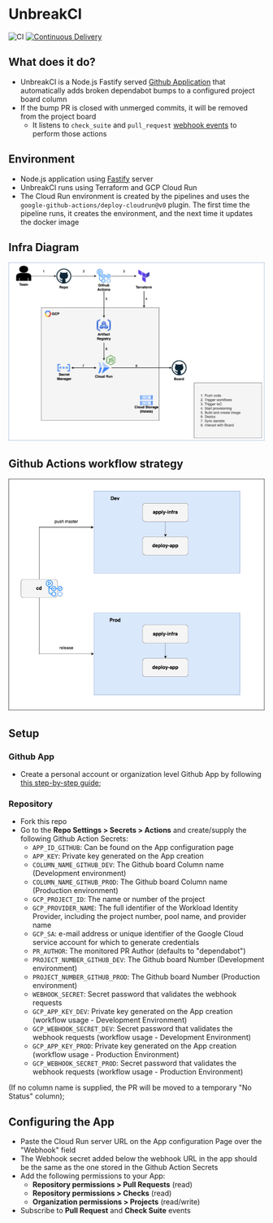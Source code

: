 # UnbreakCI

![CI](https://github.com/nearform/bench-template/actions/workflows/ci.yml/badge.svg?event=push)
[![Continuous Delivery](https://github.com/nearform/unbreakci/actions/workflows/cd.yml/badge.svg)](https://github.com/nearform/unbreakci/actions/workflows/cd.yml)

## What does it do?

- UnbreakCI is a Node.js Fastify served [Github Application](https://docs.github.com/en/developers/apps/getting-started-with-apps/about-apps) that automatically adds broken dependabot bumps to a configured project board column
- If the bump PR is closed with unmerged commits, it will be removed from the project board
  - It listens to `check_suite` and `pull_request` [webhook events](https://docs.github.com/en/developers/webhooks-and-events/webhooks/webhook-events-and-payloads) to perform those actions

## Environment

- Node.js application using [Fastify](https://github.com/fastify/fastify) server
- UnbreakCI runs using Terraform and GCP Cloud Run
- The Cloud Run environment is created by the pipelines and uses the `google-github-actions/deploy-cloudrun@v0` plugin. The first time the pipeline runs, it creates the environment, and the next time it updates the docker image

## Infra Diagram
![Alt text](/diagrams/unbreakci_infra.png "")

## Github Actions workflow strategy
![Alt text](/diagrams/unbreakci_workflows.png "")

## Setup

### Github App

- Create a personal account or organization level Github App by following [this step-by-step guide](https://docs.github.com/en/developers/apps/building-github-apps/creating-a-github-app);

### Repository

- Fork this repo
- Go to the **Repo Settings > Secrets > Actions** and create/supply the following Github Action Secrets:
  - `APP_ID_GITHUB`: Can be found on the App configuration page
  - `APP_KEY`: Private key generated on the App creation
  - `COLUMN_NAME_GITHUB_DEV`: The Github board Column name (Development environment)
  - `COLUMN_NAME_GITHUB_PROD`: The Github board Column name (Production environment)
  - `GCP_PROJECT_ID`: The name or number of the project
  - `GCP_PROVIDER_NAME`: The full identifier of the Workload Identity Provider, including the project number, pool name, and provider name
  - `GCP_SA`: e-mail address or unique identifier of the Google Cloud service account for which to generate credentials
  - `PR_AUTHOR`: The monitored PR Author (defaults to "dependabot")
  - `PROJECT_NUMBER_GITHUB_DEV`: The Github board Number (Development environment)
  - `PROJECT_NUMBER_GITHUB_PROD`: The Github board Number (Production environment)
  - `WEBHOOK_SECRET`: Secret password that validates the webhook requests
  - `GCP_APP_KEY_DEV`: Private key generated on the App creation (workflow usage - Development Environment)
  - `GCP_WEBHOOK_SECRET_DEV`: Secret password that validates the webhook requests (workflow usage - Development Environment)
  - `GCP_APP_KEY_PROD`: Private key generated on the App creation (workflow usage - Production Environment)
  - `GCP_WEBHOOK_SECRET_PROD`: Secret password that validates the webhook requests (workflow usage - Production Environment)

(If no column name is supplied, the PR will be moved to a temporary "No Status" column);

## Configuring the App

- Paste the Cloud Run server URL on the App configuration Page over the "Webhook" field
- The Webhook secret added below the webhook URL in the app should be the same as the one stored in the Github Action Secrets
- Add the following permissions to your App:
  - **Repository permissions > Pull Requests** (read)
  - **Repository permissions > Checks** (read)
  - **Organization permissions > Projects** (read/write)
- Subscribe to **Pull Request** and **Check Suite** events
